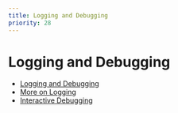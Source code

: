 ```yaml
---
title: Logging and Debugging
priority: 28
---
```


# Logging and Debugging

- [Logging and Debugging](https://automatetheboringstuff.com/2e/chapter11/)
- [More on Logging](https://pymotw.com/3/logging/index.html)
- [Interactive Debugging](https://pymotw.com/3/pdb/index.html)
